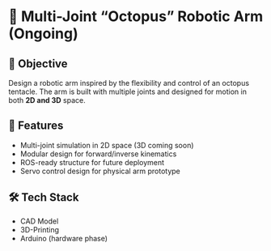 # 🐙 Multi-Joint “Octopus” Robotic Arm (Ongoing)

## 🎯 Objective
Design a robotic arm inspired by the flexibility and control of an octopus tentacle. The arm is built with multiple joints and designed for motion in both **2D and 3D** space.

## 🚀 Features
- Multi-joint simulation in 2D space (3D coming soon)
- Modular design for forward/inverse kinematics
- ROS-ready structure for future deployment
- Servo control design for physical arm prototype

## 🛠️ Tech Stack
- CAD Model
- 3D-Printing
- Arduino (hardware phase)
